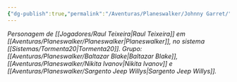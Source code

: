 ```yaml
---
{"dg-publish":true,"permalink":"/Aventuras/Planeswalker/Johnny Garret/","created":"2025-10-14T11:09:53.091-03:00"}
---
```


*Personagem de [[Jogadores/Raul Teixeira\|Raul Teixeira]] em [[Aventuras/Planeswalker/Planeswalker\|Planeswalker]], no sistema [[Sistemas/Tormenta20\|Tormenta20]].*
*Grupo: [[Aventuras/Planeswalker/Baltazar Blake\|Baltazar Blake]], [[Aventuras/Planeswalker/Nikita Ivanov\|Nikita Ivanov]] e [[Aventuras/Planeswalker/Sargento Jeep Willys\|Sargento Jeep Willys]].*

